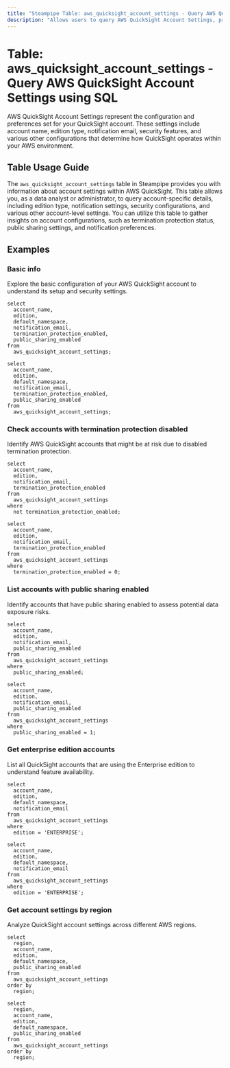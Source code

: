 ```yaml
---
title: "Steampipe Table: aws_quicksight_account_settings - Query AWS QuickSight Account Settings using SQL"
description: "Allows users to query AWS QuickSight Account Settings, providing details about the QuickSight account configuration, edition, notification settings, and security features."
---
```


# Table: aws_quicksight_account_settings - Query AWS QuickSight Account Settings using SQL

AWS QuickSight Account Settings represent the configuration and preferences set for your QuickSight account. These settings include account name, edition type, notification email, security features, and various other configurations that determine how QuickSight operates within your AWS environment.

## Table Usage Guide

The `aws_quicksight_account_settings` table in Steampipe provides you with information about account settings within AWS QuickSight. This table allows you, as a data analyst or administrator, to query account-specific details, including edition type, notification settings, security configurations, and various other account-level settings. You can utilize this table to gather insights on account configurations, such as termination protection status, public sharing settings, and notification preferences.

## Examples

### Basic info

Explore the basic configuration of your AWS QuickSight account to understand its setup and security settings.

```sql+postgres
select
  account_name,
  edition,
  default_namespace,
  notification_email,
  termination_protection_enabled,
  public_sharing_enabled
from
  aws_quicksight_account_settings;
```

```sql+sqlite
select
  account_name,
  edition,
  default_namespace,
  notification_email,
  termination_protection_enabled,
  public_sharing_enabled
from
  aws_quicksight_account_settings;
```

### Check accounts with termination protection disabled

Identify AWS QuickSight accounts that might be at risk due to disabled termination protection.

```sql+postgres
select
  account_name,
  edition,
  notification_email,
  termination_protection_enabled
from
  aws_quicksight_account_settings
where
  not termination_protection_enabled;
```

```sql+sqlite
select
  account_name,
  edition,
  notification_email,
  termination_protection_enabled
from
  aws_quicksight_account_settings
where
  termination_protection_enabled = 0;
```

### List accounts with public sharing enabled

Identify accounts that have public sharing enabled to assess potential data exposure risks.

```sql+postgres
select
  account_name,
  edition,
  notification_email,
  public_sharing_enabled
from
  aws_quicksight_account_settings
where
  public_sharing_enabled;
```

```sql+sqlite
select
  account_name,
  edition,
  notification_email,
  public_sharing_enabled
from
  aws_quicksight_account_settings
where
  public_sharing_enabled = 1;
```

### Get enterprise edition accounts

List all QuickSight accounts that are using the Enterprise edition to understand feature availability.

```sql+postgres
select
  account_name,
  edition,
  default_namespace,
  notification_email
from
  aws_quicksight_account_settings
where
  edition = 'ENTERPRISE';
```

```sql+sqlite
select
  account_name,
  edition,
  default_namespace,
  notification_email
from
  aws_quicksight_account_settings
where
  edition = 'ENTERPRISE';
```

### Get account settings by region

Analyze QuickSight account settings across different AWS regions.

```sql+postgres
select
  region,
  account_name,
  edition,
  default_namespace,
  public_sharing_enabled
from
  aws_quicksight_account_settings
order by
  region;
```

```sql+sqlite
select
  region,
  account_name,
  edition,
  default_namespace,
  public_sharing_enabled
from
  aws_quicksight_account_settings
order by
  region;
```
